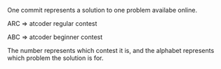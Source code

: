 One commit represents a solution to one problem availabe online.

ARC => atcoder regular contest

ABC => atcoder beginner contest

The number represents which contest it is, and the alphabet represents which problem the solution is for. 
